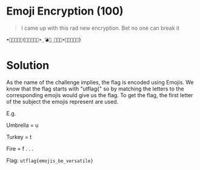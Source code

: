 # Emoji Encryption (100)

> I came up with this rad new encryption. Bet no one can break it


```
☂️🦃🔥🦁🍎🎸{🐘🥭🧅🤹🧊☀️_💣🐘_🌋🐘🌈☀️🍎🦃🧊🦁🐘}
```


# Solution

As the name of the challenge implies, the flag is encoded using Emojis.
We know that the flag starts with "utflag{" so by matching the letters to the corresponding emojis would give us the flag.
To get the flag, the first letter of the subject the emojis represent are used.

E.g.

  Umbrella = u
  
  Turkey = t
  
  Fire = f
  .
  .
  .




Flag: `utflag{emojis_be_versatile}`
